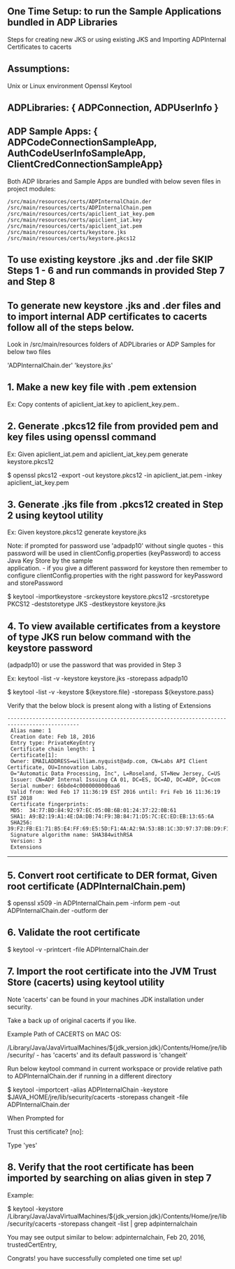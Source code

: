 ## One Time Setup: to run the Sample Applications bundled in ADP Libraries

Steps for creating new JKS or using existing JKS and Importing ADPInternal Certificates to cacerts 

## Assumptions:

Unix or Linux environment
Openssl
Keytool
   
   
## ADPLibraries: { ADPConnection, ADPUserInfo }
## ADP Sample Apps: { ADPCodeConnectionSampleApp, AuthCodeUserInfoSampleApp, ClientCredConnectionSampleApp}

Both ADP libraries and Sample Apps are bundled with below seven files in project modules:

	/src/main/resources/certs/ADPInternalChain.der
	/src/main/resources/certs/ADPInternalChain.pem
	/src/main/resources/certs/apiclient_iat_key.pem
	/src/main/resources/certs/apiclient_iat.key
	/src/main/resources/certs/apiclient_iat.pem
	/src/main/resources/certs/keystore.jks
	/src/main/resources/certs/keystore.pkcs12


## To use existing keystore .jks and .der file SKIP Steps 1 - 6 and run commands in provided Step 7 and Step 8  
## To generate new keystore .jks and .der files and to import internal ADP certificates to cacerts follow all of the steps below.

Look in /src/main/resources folders of ADPLibraries or ADP Samples for below two files

'ADPInternalChain.der'
'keystore.jks'

## 1. Make a new key file with .pem extension
   
Ex: Copy contents of apiclient_iat.key to apiclient_key.pem..
 

## 2. Generate .pkcs12 file from provided pem and key files using openssl command

Ex: Given apiclient_iat.pem and apiclient_iat_key.pem generate keystore.pkcs12
 
$ openssl pkcs12 -export -out keystore.pkcs12 -in apiclient_iat.pem -inkey apiclient_iat_key.pem
 

## 3. Generate .jks file from .pkcs12 created in Step 2 using keytool utility
 
Ex: Given keystore.pkcs12 generate keystore.jks 
 
Note: if prompted for password use 'adpadp10' without single quotes
	- this password will be used in clientConfig.properties (keyPassword) to access Java Key Store by the sample     
      application.
    - if you give a different password for keystore then remember to configure clientConfig.properties with the 
      right password for keyPassword and storePassword
 
$ keytool -importkeystore -srckeystore keystore.pkcs12 -srcstoretype PKCS12 -deststoretype JKS -destkeystore  keystore.jks
  

## 4. To view available certificates from a keystore of type JKS run below command with the keystore password    
   (adpadp10) or use the password that was provided in Step 3
   
Ex: keytool -list -v -keystore keystore.jks -storepass adpadp10
   
$ keytool -list -v -keystore ${keystore.file} -storepass ${keystore.pass}

Verify that the below block is present along with a listing of Extensions
 
	---------------------------------------------------------------------------------------------
     Alias name: 1
     Creation date: Feb 18, 2016
     Entry type: PrivateKeyEntry
     Certificate chain length: 1
     Certificate[1]:
     Owner: EMAILADDRESS=william.nyquist@adp.com, CN=Labs API Client Certificate, OU=Innovation Labs, 
     O="Automatic Data Processing, Inc", L=Roseland, ST=New Jersey, C=US
     Issuer: CN=ADP Internal Issuing CA 01, DC=ES, DC=AD, DC=ADP, DC=com
     Serial number: 66bde4c0000000000aa6
     Valid from: Wed Feb 17 11:36:19 EST 2016 until: Fri Feb 16 11:36:19 EST 2018
     Certificate fingerprints:
	 MD5:  34:77:BD:84:92:97:EC:05:0B:6B:01:24:37:22:0B:61
	 SHA1: A9:B2:19:A1:4E:DA:DB:74:F9:3B:84:71:D5:7C:EC:ED:EB:13:65:6A
	 SHA256: 39:F2:FB:E1:71:B5:E4:FF:69:E5:5D:F1:4A:A2:9A:53:8B:1C:3D:97:37:DB:D9:F1:76:C9:66:9F:3B:EE:47:06
	 Signature algorithm name: SHA384withRSA
	 Version: 3
	 Extensions
   ------------------------------------------------------------------------------------------------
 
## 5. Convert root certificate to DER format, Given root certificate (ADPInternalChain.pem)
 
$ openssl x509 -in ADPInternalChain.pem -inform pem -out ADPInternalChain.der -outform der
 	

## 6. Validate the root certificate 
   
$ keytool -v -printcert -file ADPInternalChain.der


## 7. Import the root certificate into the JVM Trust Store (cacerts) using keytool utility
 
Note 'cacerts' can be found in your machines JDK installation under security.

Take a back up of original cacerts if you like.

Example Path of CACERTS on MAC OS: 

/Library/Java/JavaVirtualMachines/${jdk_version.jdk}/Contents/Home/jre/lib/security/ - has 'cacerts' and its default password is 'changeit'

Run below keytool command in current workspace  or provide relative path to ADPInternalChain.der if running in a different directory

$ keytool -importcert -alias ADPInternalChain -keystore $JAVA_HOME/jre/lib/security/cacerts -storepass changeit -file ADPInternalChain.der

When Prompted for 

Trust this certificate? [no]:  

Type 'yes' 
   
  
## 8.  Verify that the root certificate has been imported by searching on alias given in step 7

Example:

$ keytool -keystore /Library/Java/JavaVirtualMachines/${jdk_version.jdk}/Contents/Home/jre/lib/security/cacerts -storepass changeit -list | grep adpinternalchain    

You may see output similar to below:
	adpinternalchain, Feb 20, 2016, trustedCertEntry,

Congrats! you have successfully completed one time set up!
